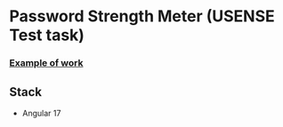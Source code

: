 # Password Strength Meter (USENSE Test task)


### [Example of work](https://oleksandr-kupenko.github.io/chat-gpt-pay-as-you-go/browser)

## Stack
- Angular 17
